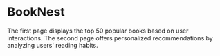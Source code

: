 # BookNest
 The first page displays the top 50 popular books based on user interactions. The second page offers personalized recommendations by analyzing users' reading habits.

